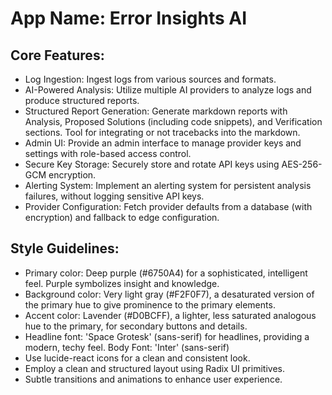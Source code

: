 # **App Name**: Error Insights AI

## Core Features:

- Log Ingestion: Ingest logs from various sources and formats.
- AI-Powered Analysis: Utilize multiple AI providers to analyze logs and produce structured reports.
- Structured Report Generation: Generate markdown reports with Analysis, Proposed Solutions (including code snippets), and Verification sections. Tool for integrating or not tracebacks into the markdown.
- Admin UI: Provide an admin interface to manage provider keys and settings with role-based access control.
- Secure Key Storage: Securely store and rotate API keys using AES-256-GCM encryption.
- Alerting System: Implement an alerting system for persistent analysis failures, without logging sensitive API keys.
- Provider Configuration: Fetch provider defaults from a database (with encryption) and fallback to edge configuration.

## Style Guidelines:

- Primary color: Deep purple (#6750A4) for a sophisticated, intelligent feel. Purple symbolizes insight and knowledge.
- Background color: Very light gray (#F2F0F7), a desaturated version of the primary hue to give prominence to the primary elements.
- Accent color: Lavender (#D0BCFF), a lighter, less saturated analogous hue to the primary, for secondary buttons and details.
- Headline font: 'Space Grotesk' (sans-serif) for headlines, providing a modern, techy feel. Body Font: 'Inter' (sans-serif)
- Use lucide-react icons for a clean and consistent look.
- Employ a clean and structured layout using Radix UI primitives.
- Subtle transitions and animations to enhance user experience.